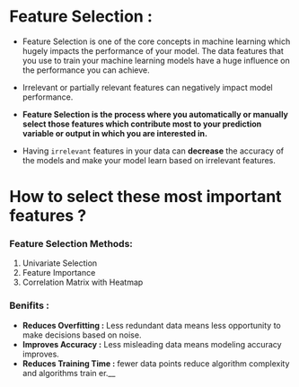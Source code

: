 # Feature Selection :
* Feature Selection is one of the core concepts in machine learning which hugely impacts the performance of your model. 
The data features that you use to train your machine learning models have a huge influence on the performance you can achieve.
* Irrelevant or partially relevant features can negatively impact model performance.

* __Feature Selection is the process where you automatically or manually select those features which contribute most to your prediction variable or output in which you are interested in.__
* Having ```irrelevant``` features in your data can __decrease__ the accuracy of the models and make your model learn based on irrelevant features.

# How to select these most important features ?
### Feature Selection Methods:
1. Univariate Selection
2. Feature Importance
3. Correlation Matrix with Heatmap
### Benifits :
* __Reduces Overfitting :__ Less redundant data means less opportunity to make decisions based on noise.
* __Improves Accuracy :__ Less misleading data means modeling accuracy improves.
* __Reduces Training Time :__ fewer data points reduce algorithm complexity and algorithms train er.__
